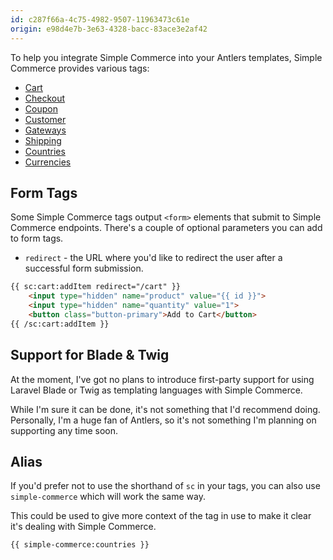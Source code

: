 ```yaml
---
id: c287f66a-4c75-4982-9507-11963473c61e
origin: e98d4e7b-3e63-4328-bacc-83ace3e2af42
---
```

To help you integrate Simple Commerce into your Antlers templates, Simple Commerce provides various tags:

* [Cart](/v2.2/tags/cart-tag)
* [Checkout](/v2.2/tags/checkout-tag)
* [Coupon](/v2.2/tags/coupon-tag)
* [Customer](/v2.2/tags/customer-tag)
* [Gateways](/v2.2/tags/gateways-tag)
* [Shipping](/v2.2/tags/shipping-tag)
* [Countries](/v2.2/tags/countries-tag)
* [Currencies](/v2.2/tags/currencies-tag)

## Form Tags
Some Simple Commerce tags output `<form>` elements that submit to Simple Commerce endpoints. There's a couple of optional parameters you can add to form tags.

* `redirect` - the URL where you'd like to redirect the user after a successful form submission.

```html
{{ sc:cart:addItem redirect="/cart" }}
    <input type="hidden" name="product" value="{{ id }}">
    <input type="hidden" name="quantity" value="1">
    <button class="button-primary">Add to Cart</button>
{{ /sc:cart:addItem }}
```

## Support for Blade & Twig

At the moment, I've got no plans to introduce first-party support for using Laravel Blade or Twig as templating languages with Simple Commerce.

While I'm sure it can be done, it's not something that I'd recommend doing. Personally, I'm a huge fan of Antlers, so it's not something I'm planning on supporting any time soon.

## Alias

If you'd prefer not to use the shorthand of `sc` in your tags, you can also use `simple-commerce` which will work the same way.

This could be used to give more context of the tag in use to make it clear it's dealing with Simple Commerce.

```html
{{ simple-commerce:countries }}
```
